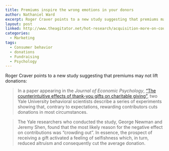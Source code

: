 ```yaml
---
title: Premiums inspire the wrong emotions in your donors
author: Nathaniel Ward
excerpt: Roger Craver points to a new study suggesting that premiums may not lift donations.
layout: post
linked: http://www.theagitator.net/hot-research/acquisition-more-on-counterintuitive-effects-of-premiums/
categories:
  - Marketing
tags:
  - Consumer behavior
  - donations
  - Fundraising
  - Psychology
---
```

Roger Craver points to a new study suggesting that premiums may not lift donations:

> In a paper appearing in the *Journal of Economic Psychology*, [“The counterintuitive effects of thank-you gifts on charitable giving”][1], two Yale University behavioral scientists describe a series of experiments showing that, contrary to expectations, rewarding contributors cuts donations in most circumstances.

> The Yale researchers who conducted the study, George Newman and Jeremy Shen, found that the most likely reason for the negative effect on contributions was “crowding out”. In essence, the prospect of receiving a gift activated a feeling of selfishness which, in turn, reduced altruism and consequently cut the average donation.

 [1]: http://www.sciencedirect.com/science/article/pii/S0167487012000530